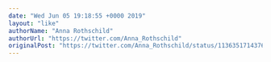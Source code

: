 ```yaml
---
date: "Wed Jun 05 19:18:55 +0000 2019"
layout: "like"
authorName: "Anna Rothschild"
authorUrl: "https://twitter.com/Anna_Rothschild"
originalPost: "https://twitter.com/Anna_Rothschild/status/1136351714376912903"
---
```

